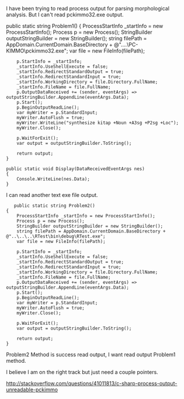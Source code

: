 
I have been trying to read process output for parsing morphological analysis. But I can't read pckimmo32.exe output.

public static string Problem1()
    {
        ProcessStartInfo _startInfo = new ProcessStartInfo();
        Process p = new Process();
        StringBuilder outputStringBuilder = new StringBuilder();
        string filePath = AppDomain.CurrentDomain.BaseDirectory + @"..\..\PC-KIMMO\pckimmo32.exe";
        var file = new FileInfo(filePath);

        p.StartInfo = _startInfo;
        _startInfo.UseShellExecute = false;
        _startInfo.RedirectStandardOutput = true;
        _startInfo.RedirectStandardInput = true;
        _startInfo.WorkingDirectory = file.Directory.FullName;
        _startInfo.FileName = file.FullName;
        p.OutputDataReceived += (sender, eventArgs) => outputStringBuilder.AppendLine(eventArgs.Data);
        p.Start();
        p.BeginOutputReadLine();
        var myWriter = p.StandardInput;
        myWriter.AutoFlush = true;
        myWriter.WriteLine("synthesize kitap +Noun +A3sg +P2sg +Loc");
        myWriter.Close();

        p.WaitForExit();
        var output = outputStringBuilder.ToString();

        return output;
    }

    public static void Display(DataReceivedEventArgs nes)
    {
        Console.WriteLine(nes.Data);
    }
I can read another text exe file output.

       public static string Problem2()
    {
        ProcessStartInfo _startInfo = new ProcessStartInfo();
        Process p = new Process();
        StringBuilder outputStringBuilder = new StringBuilder();
        string filePath = AppDomain.CurrentDomain.BaseDirectory + @"..\..\..\RTest\bin\debug\RTest.exe";
        var file = new FileInfo(filePath);

        p.StartInfo = _startInfo;
        _startInfo.UseShellExecute = false;
        _startInfo.RedirectStandardOutput = true;
        _startInfo.RedirectStandardInput = true;
        _startInfo.WorkingDirectory = file.Directory.FullName;
        _startInfo.FileName = file.FullName;
        p.OutputDataReceived += (sender, eventArgs) => outputStringBuilder.AppendLine(eventArgs.Data);
        p.Start();
        p.BeginOutputReadLine();
        var myWriter = p.StandardInput;
        myWriter.AutoFlush = true;
        myWriter.Close();

        p.WaitForExit();
        var output = outputStringBuilder.ToString();

        return output;
    }
Problem2 Method is success read output, I want read output Problem1 method.

I believe I am on the right track but just need a couple pointers.

http://stackoverflow.com/questions/41011813/c-sharp-process-output-unreadable-pckimmo
